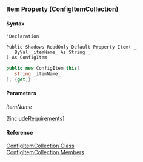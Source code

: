 ﻿### Item Property (ConfigItemCollection)

#### Syntax

```vbnet
'Declaration

Public Shadows ReadOnly Default Property Item( _
   ByVal _itemName_ As String _
) As ConfigItem
```

```csharp
public new ConfigItem this[ 
   string _itemName_
]; {get;}
```

#### Parameters

_itemName_

[!include[Requirements](../partials/requirements.md)]

#### Reference

[ConfigItemCollection Class](fcSDK~FChoice.Foundation.DataObjects.ConfigItemCollection.md)  
[ConfigItemCollection Members](fcSDK~FChoice.Foundation.DataObjects.ConfigItemCollection_members.md)